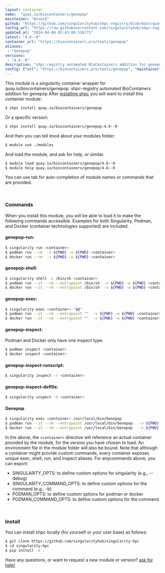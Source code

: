 ```yaml
---
layout: container
name:  "quay.io/biocontainers/genepop"
maintainer: "@vsoch"
github: "https://github.com/singularityhub/shpc-registry/blob/main/quay.io/biocontainers/genepop/container.yaml"
config_url: "https://raw.githubusercontent.com/singularityhub/shpc-registry/main/quay.io/biocontainers/genepop/container.yaml"
updated_at: "2024-04-08 02:43:00.516771"
latest: "4.6--0"
container_url: "https://biocontainers.pro/tools/genepop"
aliases:
 - "Genepop"
versions:
 - "4.6--0"
description: "shpc-registry automated BioContainers addition for genepop"
config: {"url": "https://biocontainers.pro/tools/genepop", "maintainer": "@vsoch", "description": "shpc-registry automated BioContainers addition for genepop", "latest": {"4.6--0": "sha256:9dee578651fa195029ccff712e8fb63835bdfd20e3135dd3125e21b662082cb4"}, "tags": {"4.6--0": "sha256:9dee578651fa195029ccff712e8fb63835bdfd20e3135dd3125e21b662082cb4"}, "docker": "quay.io/biocontainers/genepop", "aliases": {"Genepop": "/usr/local/bin/Genepop"}}
---
```


This module is a singularity container wrapper for quay.io/biocontainers/genepop.
shpc-registry automated BioContainers addition for genepop
After [installing shpc](#install) you will want to install this container module:


```bash
$ shpc install quay.io/biocontainers/genepop
```

Or a specific version:

```bash
$ shpc install quay.io/biocontainers/genepop:4.6--0
```

And then you can tell lmod about your modules folder:

```bash
$ module use ./modules
```

And load the module, and ask for help, or similar.

```bash
$ module load quay.io/biocontainers/genepop/4.6--0
$ module help quay.io/biocontainers/genepop/4.6--0
```

You can use tab for auto-completion of module names or commands that are provided.

<br>

### Commands

When you install this module, you will be able to load it to make the following commands accessible.
Examples for both Singularity, Podman, and Docker (container technologies supported) are included.

#### genepop-run:

```bash
$ singularity run <container>
$ podman run --rm  -v ${PWD} -w ${PWD} <container>
$ docker run --rm  -v ${PWD} -w ${PWD} <container>
```

#### genepop-shell:

```bash
$ singularity shell -s /bin/sh <container>
$ podman run --it --rm --entrypoint /bin/sh  -v ${PWD} -w ${PWD} <container>
$ docker run --it --rm --entrypoint /bin/sh  -v ${PWD} -w ${PWD} <container>
```

#### genepop-exec:

```bash
$ singularity exec <container> "$@"
$ podman run --it --rm --entrypoint ""  -v ${PWD} -w ${PWD} <container> "$@"
$ docker run --it --rm --entrypoint ""  -v ${PWD} -w ${PWD} <container> "$@"
```

#### genepop-inspect:

Podman and Docker only have one inspect type.

```bash
$ podman inspect <container>
$ docker inspect <container>
```

#### genepop-inspect-runscript:

```bash
$ singularity inspect -r <container>
```

#### genepop-inspect-deffile:

```bash
$ singularity inspect -d <container>
```


#### Genepop

```bash
$ singularity exec <container> /usr/local/bin/Genepop
$ podman run --it --rm --entrypoint /usr/local/bin/Genepop   -v ${PWD} -w ${PWD} <container> -c " $@"
$ docker run --it --rm --entrypoint /usr/local/bin/Genepop   -v ${PWD} -w ${PWD} <container> -c " $@"
```



In the above, the `<container>` directive will reference an actual container provided
by the module, for the version you have chosen to load. An environment file in the
module folder will also be bound. Note that although a container
might provide custom commands, every container exposes unique exec, shell, run, and
inspect aliases. For anycommands above, you can export:

 - SINGULARITY_OPTS: to define custom options for singularity (e.g., --debug)
 - SINGULARITY_COMMAND_OPTS: to define custom options for the command (e.g., -b)
 - PODMAN_OPTS: to define custom options for podman or docker
 - PODMAN_COMMAND_OPTS: to define custom options for the command

<br>

### Install

You can install shpc locally (for yourself or your user base) as follows:

```bash
$ git clone https://github.com/singularityhub/singularity-hpc
$ cd singularity-hpc
$ pip install -e .
```

Have any questions, or want to request a new module or version? [ask for help!](https://github.com/singularityhub/singularity-hpc/issues)
